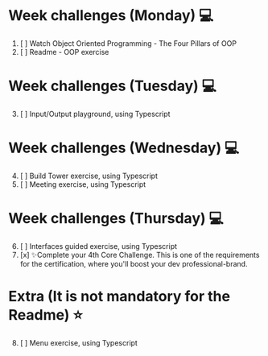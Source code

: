# Week challenges (Monday) 💻
1. [ ] Watch Object Oriented Programming - The Four Pillars of OOP
2. [ ] Readme - OOP exercise
# Week challenges (Tuesday) 💻
3. [ ] Input/Output playground, using Typescript
# Week challenges (Wednesday) 💻
4. [ ] Build Tower exercise, using Typescript
5. [ ] Meeting exercise, using Typescript
# Week challenges (Thursday) 💻
6. [ ] Interfaces guided exercise, using Typescript
7. [x] ✨Complete your 4th Core Challenge. This is one of the requirements for the certification, where you'll boost your dev professional-brand.
# Extra (It is not mandatory for the Readme) ⭐
8. [ ] Menu exercise, using Typescript
